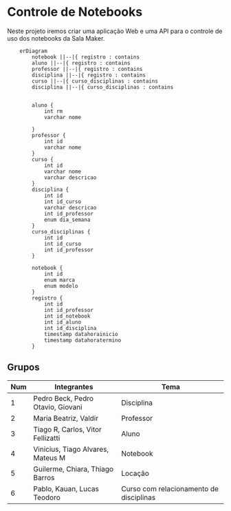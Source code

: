 # Controle de Notebooks

Neste projeto iremos criar uma aplicação Web e uma API para o controle de uso dos notebooks da Sala Maker.

```mermaid
    erDiagram
        notebook ||--|{ registro : contains        
        aluno ||--|{ registro : contains
        professor ||--|{ registro : contains 
        disciplina ||--|{ registro : contains  
        curso ||--|{ curso_disciplinas : contains 
        disciplina ||--|{ curso_disciplinas : contains 


        aluno {
            int rm            
            varchar nome

        }
        professor {
            int id
            varchar nome
        }
        curso {
            int id
            varchar nome
            varchar descricao
        }
        disciplina {
            int id
            int id_curso
            varchar descricao
            int id_professor
            enum dia_semana
        }
        curso_disciplinas {
            int id
            int id_curso
            int id_professor
        }

        notebook {
            int id
            enum marca
            enum modelo
        }
        registro {
            int id
            int id_professor
            int id_notebook
            int id_aluno
            int id_disciplina
            timestamp datahorainicio
            timestamp datahoratermino
        }

```

## Grupos

Num | Integrantes                        | Tema |
-- |------------------------------------| -- |
1 | Pedro Beck, Pedro Otavio, Giovani  | Disciplina |
2 | Maria Beatriz, Valdir              | Professor |
3 | Tiago R, Carlos, Vitor Fellizatti  | Aluno |
4 | Vinicius, Tiago Alvares, Mateus M  | Notebook |
5 | Guilerme, Chiara, Thiago Barros    | Locação |
6 | Pablo, Kauan, Lucas Teodoro        | Curso com relacionamento de disciplinas |